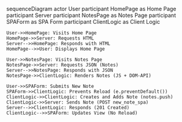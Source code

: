 <!-- * Also contains exercise 0.6 -->

sequenceDiagram
    actor User
    participant HomePage as Home Page
    participant Server
    participant NotesPage as Notes Page
    participant SPAForm as SPA Form
    participant ClientLogic as Client Logic

    User->>HomePage: Visits Home Page
    HomePage->>Server: Requests HTML
    Server-->>HomePage: Responds with HTML
    HomePage-->>User: Displays Home Page

    User->>NotesPage: Visits Notes Page
    NotesPage->>Server: Requests JSON (Notes)
    Server-->>NotesPage: Responds with JSON
    NotesPage->>ClientLogic: Renders Notes (JS + DOM-API)

    User->>SPAForm: Submits New Note
    SPAForm->>ClientLogic: Prevents Reload (e.preventDefault())
    ClientLogic->>ClientLogic: Creates and Adds Note (notes.push)
    ClientLogic->>Server: Sends Note (POST new_note_spa)
    Server-->>ClientLogic: Responds (201 Created)
    ClientLogic-->>SPAForm: Updates View (No Reload)